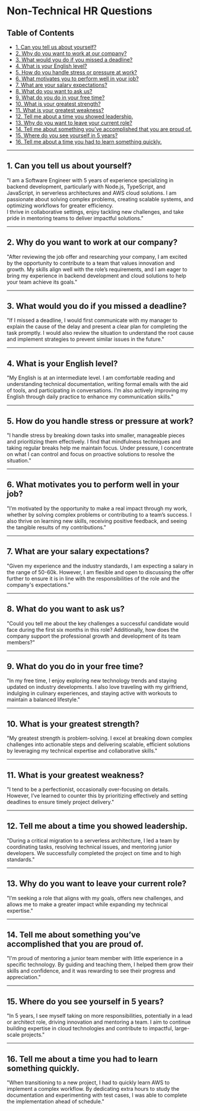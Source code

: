 # Non-Technical HR Questions

## Table of Contents

- [1. Can you tell us about yourself?](#1-can-you-tell-us-about-yourself)
- [2. Why do you want to work at our company?](#2-why-do-you-want-to-work-at-our-company)
- [3. What would you do if you missed a deadline?](#3-what-would-you-do-if-you-missed-a-deadline)
- [4. What is your English level?](#4-what-is-your-english-level)
- [5. How do you handle stress or pressure at work?](#5-how-do-you-handle-stress-or-pressure-at-work)
- [6. What motivates you to perform well in your job?](#6-what-motivates-you-to-perform-well-in-your-job)
- [7. What are your salary expectations?](#7-what-are-your-salary-expectations)
- [8. What do you want to ask us?](#8-what-do-you-want-to-ask-us)
- [9. What do you do in your free time?](#9-what-do-you-do-in-your-free-time)
- [10. What is your greatest strength?](#10-what-is-your-greatest-strength)
- [11. What is your greatest weakness?](#11-what-is-your-greatest-weakness)
- [12. Tell me about a time you showed leadership.](#12-tell-me-about-a-time-you-showed-leadership)
- [13. Why do you want to leave your current role?](#13-why-do-you-want-to-leave-your-current-role)
- [14. Tell me about something you’ve accomplished that you are proud of.](#14-tell-me-about-something-youve-accomplished-that-you-are-proud-of)
- [15. Where do you see yourself in 5 years?](#15-where-do-you-see-yourself-in-5-years)
- [16. Tell me about a time you had to learn something quickly.](#16-tell-me-about-a-time-you-had-to-learn-something-quickly)

---

## **1. Can you tell us about yourself?**

"I am a Software Engineer with 5 years of experience specializing in backend development, particularly with Node.js, TypeScript, and JavaScript, in serverless architectures and AWS cloud solutions. I am passionate about solving complex problems, creating scalable systems, and optimizing workflows for greater efficiency.  
I thrive in collaborative settings, enjoy tackling new challenges, and take pride in mentoring teams to deliver impactful solutions."

---

## **2. Why do you want to work at our company?**

"After reviewing the job offer and researching your company, I am excited by the opportunity to contribute to a team that values innovation and growth. My skills align well with the role’s requirements, and I am eager to bring my experience in backend development and cloud solutions to help your team achieve its goals."

---

## **3. What would you do if you missed a deadline?**

"If I missed a deadline, I would first communicate with my manager to explain the cause of the delay and present a clear plan for completing the task promptly. I would also review the situation to understand the root cause and implement strategies to prevent similar issues in the future."

---

## **4. What is your English level?**

"My English is at an intermediate level. I am comfortable reading and understanding technical documentation, writing formal emails with the aid of tools, and participating in conversations. I’m also actively improving my English through daily practice to enhance my communication skills."

---

## **5. How do you handle stress or pressure at work?**

"I handle stress by breaking down tasks into smaller, manageable pieces and prioritizing them effectively. I find that mindfulness techniques and taking regular breaks help me maintain focus. Under pressure, I concentrate on what I can control and focus on proactive solutions to resolve the situation."

---

## **6. What motivates you to perform well in your job?**

"I’m motivated by the opportunity to make a real impact through my work, whether by solving complex problems or contributing to a team’s success. I also thrive on learning new skills, receiving positive feedback, and seeing the tangible results of my contributions."

---

## **7. What are your salary expectations?**

"Given my experience and the industry standards, I am expecting a salary in the range of 50-60k. However, I am flexible and open to discussing the offer further to ensure it is in line with the responsibilities of the role and the company's expectations."

---

## **8. What do you want to ask us?**

"Could you tell me about the key challenges a successful candidate would face during the first six months in this role? Additionally, how does the company support the professional growth and development of its team members?"

---

## **9. What do you do in your free time?**

"In my free time, I enjoy exploring new technology trends and staying updated on industry developments. I also love traveling with my girlfriend, indulging in culinary experiences, and staying active with workouts to maintain a balanced lifestyle."

---

## **10. What is your greatest strength?**

"My greatest strength is problem-solving. I excel at breaking down complex challenges into actionable steps and delivering scalable, efficient solutions by leveraging my technical expertise and collaborative skills."

---

## **11. What is your greatest weakness?**

"I tend to be a perfectionist, occasionally over-focusing on details. However, I’ve learned to counter this by prioritizing effectively and setting deadlines to ensure timely project delivery."

---

## **12. Tell me about a time you showed leadership.**

"During a critical migration to a serverless architecture, I led a team by coordinating tasks, resolving technical issues, and mentoring junior developers. We successfully completed the project on time and to high standards."

---

## **13. Why do you want to leave your current role?**

"I’m seeking a role that aligns with my goals, offers new challenges, and allows me to make a greater impact while expanding my technical expertise."

---

## **14. Tell me about something you’ve accomplished that you are proud of.**

"I'm proud of mentoring a junior team member with little experience in a specific technology. By guiding and teaching them, I helped them grow their skills and confidence, and it was rewarding to see their progress and appreciation."

---

## **15. Where do you see yourself in 5 years?**

"In 5 years, I see myself taking on more responsibilities, potentially in a lead or architect role, driving innovation and mentoring a team. I aim to continue building expertise in cloud technologies and contribute to impactful, large-scale projects."

---

## **16. Tell me about a time you had to learn something quickly.**

"When transitioning to a new project, I had to quickly learn AWS to implement a complex workflow. By dedicating extra hours to study the documentation and experimenting with test cases, I was able to complete the implementation ahead of schedule."

